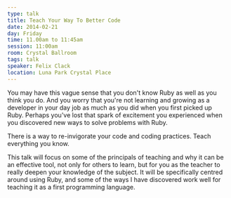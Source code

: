 ```yaml
---
type: talk
title: Teach Your Way To Better Code
date: 2014-02-21
day: Friday
time: 11.00am to 11:45am
session: 11:00am
room: Crystal Ballroom
tags: talk
speaker: Felix Clack
location: Luna Park Crystal Place
---
```


You may have this vague sense that you don't know Ruby as well as you think you do. And you worry that you're not learning and growing as a developer in your day job as much as you did when you first picked up Ruby. Perhaps you've lost that spark of excitement you experienced when you discovered new ways to solve problems with Ruby.

There is a way to re-invigorate your code and coding practices. Teach everything you know.

This talk will focus on some of the principals of teaching and why it can be an effective tool, not only for others to learn, but for you as the teacher to really deepen your knowledge of the subject. It will be specifically centred around using Ruby, and some of the ways I have discovered work well for teaching it as a first programming language.
